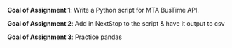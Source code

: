 **Goal of Assignment 1**: Write a Python script for MTA BusTime API.

**Goal of Assignment 2**: Add in NextStop to the script & have it output to csv

**Goal of Assignment 3**: Practice pandas 


